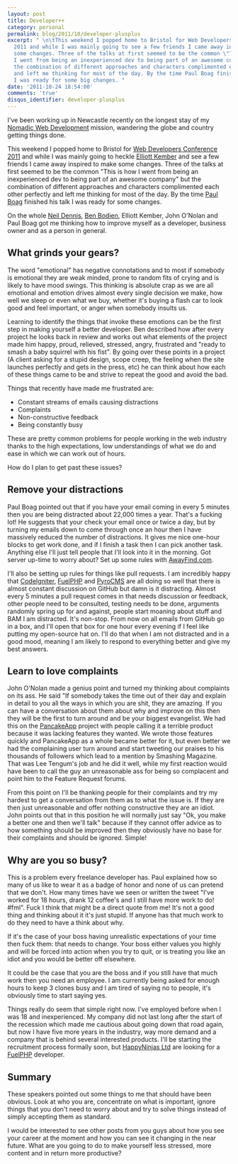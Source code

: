 ```yaml
---
layout: post
title: Developer++
category: personal
permalink: blog/2011/10/developer-plusplus
excerpt: " \n\tThis weekend I popped home to Bristol for Web Developers Conference
  2011 and while I was mainly going to see a few friends I came away inspired to make
  some changes. Three of the talks at first seemed to be the common \"This is how
  I went from being an inexperienced dev to being part of an awesome company\" but
  the combination of different approaches and characters complimented each other perfectly
  and left me thinking for most of the day. By the time Paul Boag finished his talk
  I was ready for some big changes. "
date: '2011-10-24 18:54:00'
comments: 'true'
disqus_identifier: developer-plusplus
---
```


I've been working up in Newcastle recently on the longest stay of my [Nomadic Web Development](http://philsturgeon.co.uk/blog/2011/08/nomadic-web-development) mission, wandering the globe and country getting things done.

This weekend I popped home to Bristol for [Web Developers Conference 2011](http://webdevconf.com/) and while I was mainly going to heckle [Elliott Kember](http://elliottkember.com) and see a few friends I came away inspired to make some changes. Three of the talks at first seemed to be the common "This is how I went from being an inexperienced dev to being part of an awesome company" but the combination of different approaches and characters complimented each other perfectly and left me thinking for most of the day. By the time [Paul Boag](http://boagworld.com/) finished his talk I was ready for some changes.

On the whole [Neil Dennis](http://twitter.com/strawberrysoup), [Ben Bodien](http://twitter.com/bbodien), Elliott Kember, John O'Nolan and Paul Boag got me thinking how to improve myself as a developer, business owner and as a person in general.

## What grinds your gears?

The word "emotional" has negative connotations and to most if somebody is emotional they are weak minded, prone to random fits of crying and is likely to have mood swings. This thinking is absolute crap as we are all emotional and emotion drives almost every single decision we make, how well we sleep or even what we buy, whether it's buying a flash car to look good and feel important, or anger when somebody insults us. 

Learning to identify the things that invoke these emotions can be the first step in making yourself a better developer. Ben described how after every project he looks back in review and works out what elements of the project made him happy, proud, relieved, stressed, angry, frustrated and "ready to smash a baby squirrel with his fist". By going over these points in a project (A client asking for a stupid design, scope creep, the feeling when the site launches perfectly and gets in the press, etc) he can think about how each of these things came to be and strive to repeat the good and avoid the bad.

Things that recently have made me frustrated are:

* Constant streams of emails causing distractions
* Complaints
* Non-constructive feedback 
* Being constantly busy

These are pretty common problems for people working in the web industry thanks to the high expectations, low understandings of what we do and ease in which we can work out of hours. 

How do I plan to get past these issues?

## Remove your distractions

Paul Boag pointed out that if you have your email coming in every 5 minutes then you are being distracted about 22,000 times a year. That's a fucking lot! He suggests that your check your email once or twice a day, but by turning my emails down to come through once an hour then I have massively reduced the number of distractions. It gives me nice one-hour blocks to get work done, and if I finish a task then I can pick another task. Anything else I'll just tell people that I'll look into it in the morning. Got server up-time to worry about? Set up some rules with [AwayFind.com](http://awayfind.com).

I'll also be setting up rules for things like pull requests. I am incredibly happy that [CodeIgniter](http://codeigniter.com/), [FuelPHP](http://fuelphp.com/) and [PyroCMS](http://pyrocms.com/) are all doing so well that there is almost constant discussion on GitHub but damn is it distracting. Almost every 5 minutes a pull request comes in that needs discussion or feedback, other people need to be consulted, testing needs to be done, arguments randomly spring up for and against, people start moaning about stuff and BAM I am distracted. It's non-stop. From now on all emails from GitHub go in a box, and I'll open that box for one hour every evening if I feel like putting my open-source hat on. I'll do that when I am not distracted and in a good mood, meaning I am likely to respond to everything better and give my best answers.

## Learn to love complaints

John O'Nolan made a genius point and turned my thinking about complaints on its ass. He said "If somebody takes the time out of their day and explain in detail to you all the ways in which you are shit, they are amazing. If you can have a conversation about them about why and improve on this then they will be the first to turn around and be your biggest evangelist. We had this on the [PancakeApp](http://pancakeapp.com/) project with people calling it a terrible product because it was lacking features they wanted. We wrote those features quickly and PancakeApp as a whole became better for it, but even better we had the complaining user turn around and start tweeting our praises to his thousands of followers which lead to a mention by Smashing Magazine. That was Lee Tengum's job and he did it well, while my first reaction would have been to call the guy an unreasonable ass for being so complacent and point him to the Feature Request forums.

From this point on I'll be thanking people for their complaints and try my hardest to get a conversation from them as to what the issue is. If they are then just unreasonable and offer nothing constructive they are an idiot. John points out that in this position he will normally just say "Ok, you make a better one and then we'll talk" because if they cannot offer advice as to how something should be improved then they obviously have no base for their complaints and should be ignored. Simple!

## Why are you so busy?

This is a problem every freelance developer has. Paul explained how so many of us like to wear it as a badge of honor and none of us can pretend that we don't. How many times have we seen or written the tweet "I've worked for 18 hours, drank 12 coffee's and I still have more work to do! #fml". Fuck I think that might be a direct quote from me! It's not a good thing and thinking about it it's just stupid. If anyone has that much work to do they need to have a think about why.

If it's the case of your boss having unrealistic expectations of your time then fuck them: that needs to change. Your boss either values you highly and will be forced into action when you try to quit, or is treating you like an idiot and you would be better off elsewhere.

It could be the case that you are the boss and if you still have that much work then you need an employee. I am currently being asked for enough hours to keep 3 clones busy and I am tired of saying no to people, it's obviously time to start saying yes.

Things really do seem that simple right now. I've employed before when I was 18 and inexperienced. My company did not last long after the start of the recession which made me cautious about going down that road again, but now I have five more years in the industry, way more demand and a company that is behind several interested products. I'll be starting the recruitment process formally soon, but [HappyNinjas Ltd](http://happyninjas.com/) are looking for a [FuelPHP](http://fuelphp.com/) developer.

## Summary

These speakers pointed out some things to me that should have been obvious. Look at who you are, concentrate on what is important, ignore things that you don't need to worry about and try to solve things instead of simply accepting them as standard.

I would be interested to see other posts from you guys about how you see your career at the moment and how you can see it changing in the near future. What are you going to do to make yourself less stressed, more content and in return more productive?